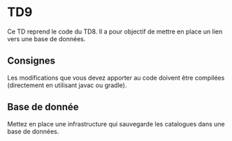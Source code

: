 # TD9

Ce TD reprend le code du TD8. Il a pour objectif de mettre en place un lien vers une base de données.

## Consignes

Les modifications que vous devez apporter au code doivent être compilées (directement en utilisant javac ou gradle).

## Base de donnée

Mettez en place une infrastructure qui sauvegarde les catalogues dans une base de données.
